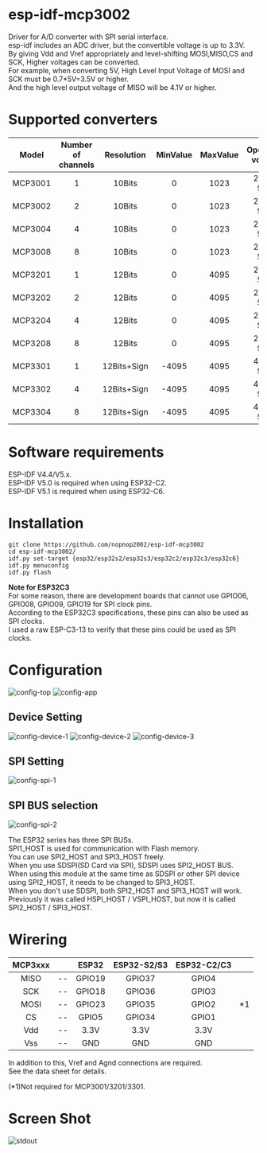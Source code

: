 # esp-idf-mcp3002
Driver for A/D converter with SPI serial interface.   
esp-idf includes an ADC driver, but the convertible voltage is up to 3.3V.   
By giving Vdd and Vref appropriately and level-shifting MOSI,MISO,CS and SCK, Higher voltages can be converted.   
For example, when converting 5V, High Level Input Voltage of MOSI and SCK must be 0.7*5V=3.5V or higher.   
And the high level output voltage of MISO will be 4.1V or higher.   

# Supported converters
|Model|Number of channels|Resolution|MinValue|MaxValue|Operating voltage|
|:-:|:-:|:-:|:-:|:-:|:-:|
|MCP3001|1|10Bits|0|1023|2.7V - 5.5V|
|MCP3002|2|10Bits|0|1023|2.7V - 5.5V|
|MCP3004|4|10Bits|0|1023|2.7V - 5.5V|
|MCP3008|8|10Bits|0|1023|2.7V - 5.5V|
|MCP3201|1|12Bits|0|4095|2.7V - 5.5V|
|MCP3202|2|12Bits|0|4095|2.7V - 5.5V|
|MCP3204|4|12Bits|0|4095|2.7V - 5.5V|
|MCP3208|8|12Bits|0|4095|2.7V - 5.5V|
|MCP3301|1|12Bits+Sign|-4095|4095|4.5V - 5.5V|
|MCP3302|4|12Bits+Sign|-4095|4095|4.5V - 5.5V|
|MCP3304|8|12Bits+Sign|-4095|4095|4.5V - 5.5V|

# Software requirements
ESP-IDF V4.4/V5.x.   
ESP-IDF V5.0 is required when using ESP32-C2.   
ESP-IDF V5.1 is required when using ESP32-C6.   


# Installation
```Shell
git clone https://github.com/nopnop2002/esp-idf-mcp3002
cd esp-idf-mcp3002/
idf.py set-target {esp32/esp32s2/esp32s3/esp32c2/esp32c3/esp32c6}
idf.py menuconfig
idf.py flash
```

__Note for ESP32C3__   
For some reason, there are development boards that cannot use GPIO06, GPIO08, GPIO09, GPIO19 for SPI clock pins.   
According to the ESP32C3 specifications, these pins can also be used as SPI clocks.   
I used a raw ESP-C3-13 to verify that these pins could be used as SPI clocks.   

# Configuration   

![config-top](https://github.com/nopnop2002/esp-idf-mcp3002/assets/6020549/2210d655-57ca-4511-9588-7c7a291007cf)
![config-app](https://user-images.githubusercontent.com/6020549/157990185-fa6beb49-a6fb-471b-87e5-41394b045868.jpg)

## Device Setting
![config-device-1](https://user-images.githubusercontent.com/6020549/157990203-d91e19fd-5f5b-43a5-b39a-9d5c3774a6b0.jpg)
![config-device-2](https://user-images.githubusercontent.com/6020549/157990205-3479fcd0-c476-404f-9422-e78ddced1e45.jpg)
![config-device-3](https://user-images.githubusercontent.com/6020549/157990689-2a7484ce-88ae-4e4f-9bc2-46b32973fb16.jpg)

## SPI Setting
![config-spi-1](https://user-images.githubusercontent.com/6020549/211113887-027f8ec0-74c8-4427-b5ab-c59a4997b24a.jpg)

## SPI BUS selection   
![config-spi-2](https://user-images.githubusercontent.com/6020549/211113850-35a5a9a4-1dc1-460b-98da-5ca63e4ef558.jpg)

The ESP32 series has three SPI BUSs.   
SPI1_HOST is used for communication with Flash memory.   
You can use SPI2_HOST and SPI3_HOST freely.   
When you use SDSPI(SD Card via SPI), SDSPI uses SPI2_HOST BUS.   
When using this module at the same time as SDSPI or other SPI device using SPI2_HOST, it needs to be changed to SPI3_HOST.   
When you don't use SDSPI, both SPI2_HOST and SPI3_HOST will work.   
Previously it was called HSPI_HOST / VSPI_HOST, but now it is called SPI2_HOST / SPI3_HOST.   


# Wirering
|MCP3xxx||ESP32|ESP32-S2/S3|ESP32-C2/C3||
|:-:|:-:|:-:|:-:|:-:|:-:|
|MISO|--|GPIO19|GPIO37|GPIO4||
|SCK|--|GPIO18|GPIO36|GPIO3||
|MOSI|--|GPIO23|GPIO35|GPIO2|*1|
|CS|--|GPIO5|GPIO34|GPIO1||
|Vdd|--|3.3V|3.3V|3.3V||
|Vss|--|GND|GND|GND||

In addition to this, Vref and Agnd connections are required.   
See the data sheet for details.   

(*1)Not required for MCP3001/3201/3301.   


# Screen Shot
![stdout](https://user-images.githubusercontent.com/6020549/157990842-77d6ee7c-c518-4d1d-94ec-283badc7fe34.jpg)


